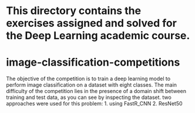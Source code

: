 # This directory contains the exercises assigned and solved for the Deep Learning academic course.
# image-classification-competitions
The objective of the competition is to train a deep learning model to perform image classification on a dataset with eight classes. The main difficulty of the competition lies in the presence of a domain shift between training and test data, as you can see by inspecting the dataset.
two approaches were used for this problem: 1. using FastR_CNN  2. ResNet50
